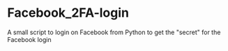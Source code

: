 # Facebook_2FA-login
A small script to login on Facebook from Python to get the "secret" for the Facebook login

